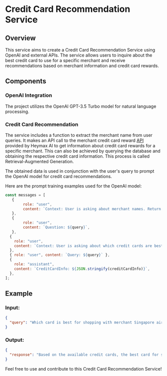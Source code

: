 # Credit Card Recommendation Service

## Overview

This service aims to create a Credit Card Recommendation Service using OpenAI and external APIs. The service allows users to inquire about the best credit card to use for a specific merchant and receive recommendations based on merchant information and credit card rewards.

## Components

### OpenAI Integration

The project utilizes the OpenAI GPT-3.5 Turbo model for natural language processing.

### Credit Card Recommendation

The service includes a function to extract the merchant name from user queries. It makes an API call to the merchant credit card reward [API](https://rapidapi.com/max-now-max-now-default/api/merchant-credit-card-reward) provided by Heymax AI to get information about credit card rewards for a specific merchant. This can also be achieved by querying the database and obtaining the respective credit card information. This process is called Retrieval-Augmented Generation.

The obtained data is used in conjunction with the user's query to prompt the OpenAI model for credit card recommendations.

Here are the prompt training examples used for the OpenAI model:

```javascript
const messages = [
   {
        role: "user",
        content: `Context: User is asking about merchant names. Return only the name of the merchant if mentioned in the query.`,
   },
   {
        role: "user",
        content: `Question: ${query}`,
   },
  {
    role: "user",
    content: `Context: User is asking about which credit cards are best to be used for the given merchant. Make sure to be straight to the point.`,
  },
  { role: "user", content: `Query: ${query}` },
  {
    role: "assistant",
    content: `CreditCardInfo: ${JSON.stringify(creditCardInfo)}`,
  },
];
```

## Example

### Input:

```json
{
  "query": "Which card is best for shopping with merchant Singapore airline."
}
```

### Output:

```json
{
  "response": "Based on the available credit cards, the best card for shopping with Singapore Airlines would be the American Express Singapore Airlines Business (HighFlyer) Card. It offers a high reward rate of 8.5 miles per dollar spent on Singapore Airlines flights when booked through the HighFlyer Account on the SIA website. It also provides a signup bonus of 30,000 HighFlyer Points when you spend S$4,000 within the first 3 months. The annual fee for this card is S$301.79. You can find more information and apply for the card on the American Express website."
}
```

Feel free to use and contribute to this Credit Card Recommendation Service!
